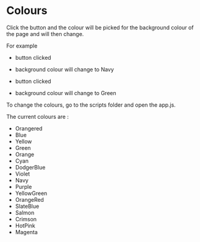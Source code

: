 # Colours

Click the button and the colour will be picked for the background colour of the page and will then change.

For example

- button clicked
- background colour will change to Navy

- button clicked
- background colour will change to Green

To change the colours, go to the scripts folder and open the app.js.

The current colours are :

- Orangered
- Blue
- Yellow
- Green
- Orange
- Cyan
- DodgerBlue
- Violet
- Navy
- Purple
- YellowGreen
- OrangeRed
- SlateBlue
- Salmon
- Crimson
- HotPink
- Magenta
